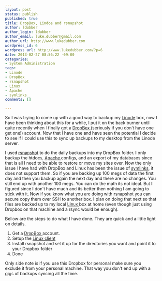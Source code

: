 ```yaml
--- 
layout: post
status: publish
published: true
title: DropBox, Lindoe and rsnapshot
author: ldubber
author_login: ldubber
author_email: luke.dubber@gmail.com
author_url: http://www.lukedubber.com
wordpress_id: 6
wordpress_url: http://www.lukedubber.com/?p=6
date: 2013-02-27 08:56:22 -09:00
categories: 
- System Administration
tags: 
- Linode
- DropBox
- rsnapshot
- Linux
- Apache
- symlinks
comments: []

---
```

So I was trying to come up with a good way to backup my <a href="http://www.linode.com" target="_blank">Linode</a> box, now I have been thinking about this for a while, I put it on the back burner until quite recently when I finally got a <a href="http://db.tt/U3XsL636" target="_blank">DropBox </a>(seriously if you don't have one get one!) account. Now that I have one and have seen the potential I decide to see if I could use this to sync up backups to my desktop from the Linode server.

I used <a href="http://rsnapshot.org/" target="_blank">rsnapshot</a> to do the daily backups into my DropBox folder. I only backup the htdocs, <a href="http://apache.org" target="_blank">Apache </a>configs, and an export of my databases since that is all I need to be able to restore or move my sites over. Now the only issue I have had with DropBox and Linux has been the issue of <a href="http://en.wikipedia.org/wiki/Symbolic_link" target="_blank">symlinks</a>, it does not support them. So if you are backing up 100 megs of data the first day and then you backup again the next day and there are no changes. You still end up with another 100 megs. You can do the math its not ideal. But I figured since I don't have much and its better then nothing I am going to stick with it. Now if you know what you are doing with rsnapshot you can secure copy them over SSH to another box. I plan on doing that next so that files are backed up to my local <a href="http://en.wikipedia.org/wiki/Linux" target="_blank">Linux </a>box at home (even though just using Dropbox on that machine and a rsync would be enough).

Bellow are the steps to do what I have done. They are quick and a little light on details.
<ol>
	<li>Get a <a href="http://db.tt/U3XsL636" target="_blank">DropBox </a>account.</li>
	<li>Setup the <a href="https://www.dropbox.com/install?os=lnx" target="_blank">Linux client </a></li>
	<li>Install rsnapshot and set it up for the directories you want and point it to your Dropbox folder</li>
	<li>Done</li>
</ol>
Only side note is if you use this Dropbox for personal make sure you exclude it from your personal machine. That way you don't end up with a gigs of backups syncing all the time.
